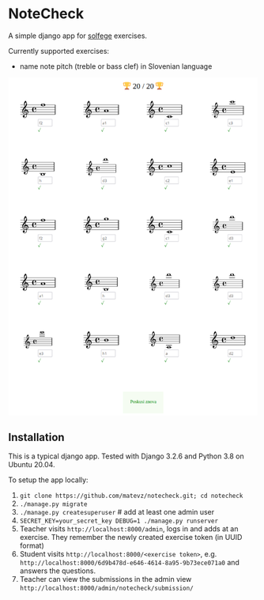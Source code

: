 # NoteCheck

A simple django app for [solfege](https://en.wikipedia.org/wiki/Solf%C3%A8ge) exercises.

Currently supported exercises:
- name note pitch (treble or bass clef) in Slovenian language

![screenshot](./screenshot.png)

## Installation

This is a typical django app. Tested with Django 3.2.6 and Python 3.8 on Ubuntu 20.04.

To setup the app locally:

1. `git clone https://github.com/matevz/notecheck.git; cd notecheck`
2. `./manage.py migrate`
3. `./manage.py createsuperuser` # add at least one admin user
4. `SECRET_KEY=your_secret_key DEBUG=1 ./manage.py runserver`
5. Teacher visits `http://localhost:8000/admin`, logs in and adds at an exercise. 
   They remember the newly created exercise token (in UUID format)
6. Student visits `http://localhost:8000/<exercise token>`, e.g. `http://localhost:8000/6d9b478d-e646-4614-8a95-9b73ece071a0`
   and answers the questions.
7. Teacher can view the submissions in the admin view `http://localhost:8000/admin/notecheck/submission/`
